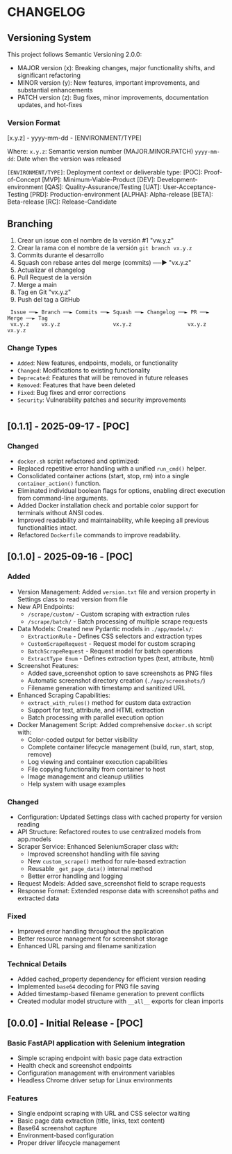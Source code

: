 # CHANGELOG

## Versioning System
This project follows Semantic Versioning 2.0.0:
- MAJOR version (x): Breaking changes, major functionality shifts, and
  significant refactoring
- MINOR version (y): New features, important improvements, and substantial
  enhancements
- PATCH version (z): Bug fixes, minor improvements, documentation updates,
  and hot-fixes

### Version Format
[x.y.z] - yyyy-mm-dd - [ENVIRONMENT/TYPE]

Where:
`x.y.z`: Semantic version number (MAJOR.MINOR.PATCH)
`yyyy-mm-dd`: Date when the version was released

`[ENVIRONMENT/TYPE]`: Deployment context or deliverable type:
[POC]: Proof-of-Concept
[MVP]: Minimum-Viable-Product
[DEV]: Development-environment
[QAS]: Quality-Assurance/Testing
[UAT]: User-Acceptance-Testing
[PRD]: Production-environment
[ALPHA]: Alpha-release
[BETA]: Beta-release
[RC]: Release-Candidate

## Branching
1. Crear un issue con el nombre de la versión
   #1 "vw.y.z"
2. Crear la rama con el nombre de la versión
   `git branch vx.y.z`
3. Commits durante el desarrollo
4. Squash con rebase antes del merge
   (commits) ──► "vx.y.z"
5. Actualizar el changelog
6. Pull Request de la versión
7. Merge a main
8. Tag en Git
   "vx.y.z"
9. Push del tag a GitHub

```
 Issue ──► Branch ──► Commits ──► Squash ──► Changelog ──► PR ──► Merge ──► Tag
 vx.y.z    vx.y.z                 vx.y.z                  vx.y.z            vx.y.z   
```

### Change Types
- `Added`: New features, endpoints, models, or functionality
- `Changed`: Modifications to existing functionality
- `Deprecated`: Features that will be removed in future releases
- `Removed`: Features that have been deleted
- `Fixed`: Bug fixes and error corrections
- `Security`: Vulnerability patches and security improvements

# #############################################################################

## [0.1.1] - 2025-09-17 - [POC]
### Changed
- `docker.sh` script refactored and optimized:
 - Replaced repetitive error handling with a unified `run_cmd()` helper.
 - Consolidated container actions (start, stop, rm) into a single
   `container_action()` function.
 - Eliminated individual boolean flags for options, enabling direct execution
   from command-line arguments.
 - Added Docker installation check and portable color support for terminals
   without ANSI codes.
 - Improved readability and maintainability, while keeping all previous
   functionalities intact.
- Refactored `Dockerfile` commands to improve readability.

## [0.1.0] - 2025-09-16 - [POC]
### Added
- Version Management: Added `version.txt` file and version property in Settings
  class to read version from file
- New API Endpoints:
    - `/scrape/custom/` - Custom scraping with extraction rules
    - `/scrape/batch/` - Batch processing of multiple scrape requests
- Data Models: Created new Pydantic models in `./app/models/`:
    - `ExtractionRule` - Defines CSS selectors and extraction types
    - `CustomScrapeRequest` - Request model for custom scraping
    - `BatchScrapeRequest` - Request model for batch operations
    - `ExtractType Enum` - Defines extraction types (text, attribute, html)
- Screenshot Features:
    - Added save_screenshot option to save screenshots as PNG files
    - Automatic screenshot directory creation (`./app/screenshots/`)
    - Filename generation with timestamp and sanitized URL
- Enhanced Scraping Capabilities:
    - `extract_with_rules()` method for custom data extraction
    - Support for text, attribute, and HTML extraction
    - Batch processing with parallel execution option
- Docker Management Script: Added comprehensive `docker.sh` script with:
    - Color-coded output for better visibility
    - Complete container lifecycle management (build, run, start, stop, remove)
    - Log viewing and container execution capabilities
    - File copying functionality from container to host
    - Image management and cleanup utilities
    - Help system with usage examples

### Changed
- Configuration: Updated Settings class with cached property for version reading
- API Structure: Refactored routes to use centralized models from app.models
- Scraper Service: Enhanced SeleniumScraper class with:
    - Improved screenshot handling with file saving
    - New `custom_scrape()` method for rule-based extraction
    - Reusable `_get_page_data()` internal method
    - Better error handling and logging
- Request Models: Added save_screenshot field to scrape requests
- Response Format: Extended response data with screenshot paths and extracted
  data

### Fixed
- Improved error handling throughout the application
- Better resource management for screenshot storage
- Enhanced URL parsing and filename sanitization

### Technical Details
- Added cached_property dependency for efficient version reading
- Implemented `base64` decoding for PNG file saving
- Added timestamp-based filename generation to prevent conflicts
- Created modular model structure with `__all__` exports for clean imports

## [0.0.0] - Initial Release - [POC]
### Basic FastAPI application with Selenium integration
- Simple scraping endpoint with basic page data extraction
- Health check and screenshot endpoints
- Configuration management with environment variables
- Headless Chrome driver setup for Linux environments

### Features
- Single endpoint scraping with URL and CSS selector waiting
- Basic page data extraction (title, links, text content)
- Base64 screenshot capture
- Environment-based configuration
- Proper driver lifecycle management
